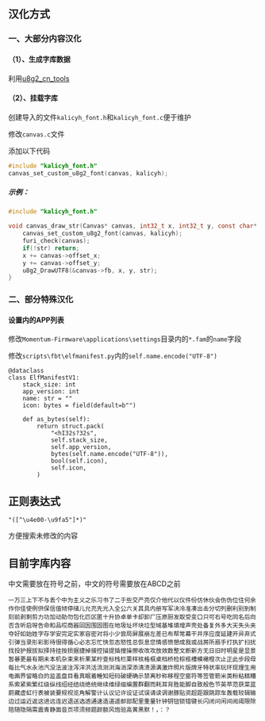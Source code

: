 ## 汉化方式

### 一、大部分内容汉化

#### （1）、生成字库数据

利用[u8g2_cn_tools](https://github.com/kalicyh/u8g2_cn_tools)

#### （2）、挂载字库

创建导入的文件`kalicyh_font.h`和`kalicyh_font.c`便于维护

修改`canvas.c`文件

添加以下代码
```C
#include "kalicyh_font.h"
canvas_set_custom_u8g2_font(canvas, kalicyh);
```

##### 示例：
```C
#include "kalicyh_font.h"

void canvas_draw_str(Canvas* canvas, int32_t x, int32_t y, const char* str) {
    canvas_set_custom_u8g2_font(canvas, kalicyh);
    furi_check(canvas);
    if(!str) return;
    x += canvas->offset_x;
    y += canvas->offset_y;
    u8g2_DrawUTF8(&canvas->fb, x, y, str);
}
```

### 二、部分特殊汉化

#### 设置内的APP列表

修改`Momentum-Firmware\applications\settings`目录内的`*.fam`的`name`字段

修改`scripts\fbt\elfmanifest.py`内的`self.name.encode("UTF-8")`

```PY
@dataclass
class ElfManifestV1:
    stack_size: int
    app_version: int
    name: str = ""
    icon: bytes = field(default=b"")

    def as_bytes(self):
        return struct.pack(
            "<hI32s?32s",
            self.stack_size,
            self.app_version,
            bytes(self.name.encode("UTF-8")),
            bool(self.icon),
            self.icon,
        )
```

## 正则表达式

```
"([^\u4e00-\u9fa5"]*)"
```

方便搜索未修改的内容

## 目前字库内容

中文需要放在符号之前，中文的符号需要放在ABCD之前

```
一万三上下不与丢个中为主义之乐习书了二于些交产亮仅介他代以仪件份仿休伙会伤伪位住何余作你佳使例供保信值倾停储儿允充先光入全公六关其具内册写军决冷准凑出击分切列删利别到制刻前剥剩剪力功加动助勿包化匹区匿十升协卓单卡却卸厂压原厨发取受变口只可右号吃同名后向否含听启呀告命和品哎商器回因围固图在地圾址坏块垃型域基堆填增声壳处备复外多大天失头夹夺好如始姓字存学安完定实家容密对将小少尝局屏展崩左差已布帮常幕干并序应度延建开异弃式引弹当录形彩影待很得循心必志忘忙快忽态怒性总恢息您情感愤憩成我或战房所扇手打执扩扫扰找投护报拔拟择持挂按损据捷掉接控描提插搜操擦收改攻放效数整文断新方无日旧时明星是显景暂暴更最有期未本机杂束来析果某柠查标栈栏栗样核格框桌档桥检棕榄槽模橄橙次止正此步段母每比气水永池汽没法波注泻洋洪活流测浏海消深添清溃源满激炸照片版牌牙特状率玩环现理生用电画界留略白的监盖盘目看真眠着睡知短码破硬确示禁离秒称移程空窗符等签管箭米类粉粘糕糟系索紧紫繁红级纵线绍经结绕绝统继续维绿缀编置群翻而耗耳背胜能脚自致般色节英苹范获菜蓝蔚藏虚虹行表被装要规视览角解警计认议记许设证试误请读调谢豚贴资超距跟跳踪车轰载较辑输边过运近返这进远连迟退送选透通速造道遥邮部配里重量针钟钥钮锁错键长闪闭问闲间阅阈限除陪随隐隔需震青静面音页项须频题颜额风饱验高黄黑默！，：？
```
